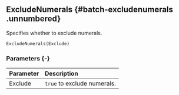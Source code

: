 ## ExcludeNumerals {#batch-excludenumerals .unnumbered}

Specifies whether to exclude numerals.

```{sql}
ExcludeNumerals(Exclude)
```

### Parameters {-}

Parameter | Description
| :-- | :-- |
Exclude | `true` to exclude numerals.